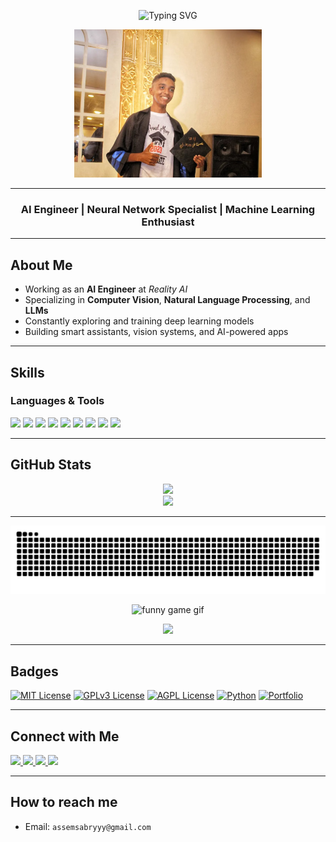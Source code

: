 <p align="center">
  <img src="https://readme-typing-svg.herokuapp.com?font=Fira+Code&size=28&pause=1000&color=0E89ED&center=true&vCenter=true&width=600&lines=Assem+Sabry;&background=00000000" alt="Typing SVG" />
</p>

<p align="center">
  <img src="rdme.jpg" width="300" height="237" alt="Assem Profile Picture">
</p>


---

<h3 align="center">AI Engineer | Neural Network Specialist | Machine Learning Enthusiast</h3>

---

## About Me

- Working as an **AI Engineer** at *Reality AI*
- Specializing in **Computer Vision**, **Natural Language Processing**, and **LLMs**
- Constantly exploring and training deep learning models
- Building smart assistants, vision systems, and AI-powered apps

---

## Skills

### Languages & Tools  
<p align="left">
  <img src="https://img.shields.io/badge/Python-3776AB?style=for-the-badge&logo=python&logoColor=white"/>
  <img src="https://img.shields.io/badge/TensorFlow-FF6F00?style=for-the-badge&logo=tensorflow&logoColor=white"/>
  <img src="https://img.shields.io/badge/PyTorch-EE4C2C?style=for-the-badge&logo=pytorch&logoColor=white"/>
  <img src="https://img.shields.io/badge/ScikitLearn-F7931E?style=for-the-badge&logo=scikitlearn&logoColor=white"/>
  <img src="https://img.shields.io/badge/OpenCV-27338e?style=for-the-badge&logo=opencv&logoColor=white"/>
  <img src="https://img.shields.io/badge/Docker-2496ED?style=for-the-badge&logo=docker&logoColor=white"/>
  <img src="https://img.shields.io/badge/Git-F05032?style=for-the-badge&logo=git&logoColor=white"/>
  <img src="https://img.shields.io/badge/Jupyter-F37626?style=for-the-badge&logo=jupyter&logoColor=white"/>
  <img src="https://img.shields.io/badge/Google%20Cloud-4285F4?style=for-the-badge&logo=googlecloud&logoColor=white"/>
</p>

---

## GitHub Stats

<p align="center">
  <img src="https://github-readme-stats.vercel.app/api?username=assemsabry&show_icons=true&theme=tokyonight" />
  <br/>
  <img src="https://github-readme-stats.vercel.app/api/top-langs/?username=assemsabry&layout=compact&theme=tokyonight" />
</p>

---

<p align="center">
  <img src="https://raw.githubusercontent.com/Platane/snk/output/github-contribution-grid-snake.svg" alt="snake" />
</p>

<p align="center">
  <img src="https://media.giphy.com/media/xT9IgG50Fb7Mi0prBC/giphy.gif" width="250" alt="funny game gif">
</p>

<p align="center">
  <a href="https://snake-game.vercel.app/" target="_blank">
    <img src="https://img.shields.io/badge/Play%20Snake%20Game-Click%20Here-29a329?style=for-the-badge&logo=github&logoColor=white">
  </a>
</p>

---

## Badges

[![MIT License](https://img.shields.io/badge/License-MIT-green.svg)](https://choosealicense.com/licenses/mit/)
[![GPLv3 License](https://img.shields.io/badge/License-GPL%20v3-yellow.svg)](https://opensource.org/licenses/)
[![AGPL License](https://img.shields.io/badge/license-AGPL-blue.svg)](http://www.gnu.org/licenses/agpl-3.0)
[![Python](https://img.shields.io/badge/Made%20with-Python-blue?style=flat&logo=python)](https://www.python.org/)
[![Portfolio](https://img.shields.io/badge/Portfolio-Assem-blueviolet?style=flat-square)](https://your-portfolio-link.com)

---

## Connect with Me

<p align="left">
  <a href="https://www.linkedin.com/in/assem-sabry-6a6bab278/" target="_blank">
    <img src="https://img.shields.io/badge/LinkedIn-0077B5?style=for-the-badge&logo=linkedin&logoColor=white" />
  </a>
  <a href="https://www.facebook.com/assemsabryy" target="_blank">
    <img src="https://img.shields.io/badge/Facebook-1877F2?style=for-the-badge&logo=facebook&logoColor=white" />
  </a>
  <a href="https://twitter.com/assemsabryy" target="_blank">
    <img src="https://img.shields.io/badge/Twitter-1DA1F2?style=for-the-badge&logo=twitter&logoColor=white" />
  </a>
  <a href="https://www.instagram.com/assemsabryy" target="_blank">
    <img src="https://img.shields.io/badge/Instagram-E4405F?style=for-the-badge&logo=instagram&logoColor=white" />
  </a>
</p>

---

## How to reach me

- Email: `assemsabryyy@gmail.com`
